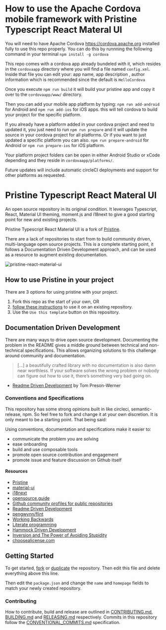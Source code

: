 # How to use the Apache Cordova mobile framework with Pristine Typescript React Materal UI

You will need to have Apache Cordova https://cordova.apache.org installed fully to use this repo properly. You can do this by runnning the following command in your terminal `npm install -g cordova` 

This repo comes with a cordova app already bundeled with it, which resides in the `cordovaapp` directory where you will find a file named `config.xml`. Inside that file you can edit your: app name, app description , author information which is recommended since the default is `HelloCordova`

Once you execute `npm run build` it will build your pristine app and copy it over to the `cordovaapp/www/` directory.

Then you can add your mobile app platform by typing: `npm run add-android` for Android and `npm run add-ios` for iOS apps.
this will tell cordova to build your project for the specific platform.

If you already have a platform added in your cordova project and need to updated it, you just need to run `npm run prepare` and it will update the source in your cordova project for all platforms. Or if you want to just updated a specific platform you can also. `npm run prepare-android` for Android or `npm run prepare-ios` for iOS platform.

Your platform project folders can be open in either Android Studio or xCode depending and they reside in `cordovaapp/platforms/`.

Future updates will include automatic circleCI deployments and support for other platforms as requested.

# Pristine Typescript React Materal UI

An open source repository in its original condition. It leverages Typescript, React, Material UI theming, moment.js and i18next to give a good starting point for new and existing projects.

Pristine Typescript React Material UI is a fork of [Pristine](https://github.com/etclabscore/pristine).

There are a lack of repositories to start from to build community driven, multi-language open source projects. This is a complete starting point, it follows a Documentation Driven Development approach, and can be used as a resource to augment existing documentation.

![pristine-react-material-ui](https://cdn.discordapp.com/attachments/521369156751458316/636577714760843275/app_starter.gif)

## How to use Pristine in your project

There are 3 options for using pristine with your project.
1. Fork this repo as the start of your own, OR
2. [follow these instructions](https://thoughts.t37.net/merging-2-different-git-repositories-without-losing-your-history-de7a06bba804) to use it on an existing repository.
3. Use the `Use this template` button on this repository.

## Documentation Driven Development

There are many ways to drive open source development. Documenting the problem in the README gives a middle ground between technical and non-technical specifications. This allows organizing solutions to this challenge around community and documentation.

> [...] a beautifully crafted library with no documentation is also damn near worthless. If your software solves the wrong problem or nobody can figure out how to use it, there’s something very bad going on.

- [Readme Driven Development](http://tom.preston-werner.com/2010/08/23/readme-driven-development.html) by Tom Preson-Werner

### Conventions and Specifications

This repository has some strong opinions built in like circleci, semantic-release, npm. So feel free to fork and change it at your own discretion. It is only meant to be a starting point. That being said:

Using conventions, documentation and specifications make it easier to:
- communicate the problem you are solving
- ease onboarding
- build and use composable tools
- promote open source contribution and engagement
- promote issue and feature discussion on Github itself

#### Resources

- [Pristine](https://github.com/etclabscore/pristine)
- [material-ui](https://material-ui.com)
- [i18next](https://www.i18next.com/)
- [opensource.guide](https://opensource.guide/)
- [Github community profiles for public repositories](https://help.github.com/articles/about-community-profiles-for-public-repositories/)
- [Readme Driven Development](http://tom.preston-werner.com/2010/08/23/readme-driven-development.html)
- [pengwynn/flint](https://github.com/pengwynn/flint)
- [Working Backwards](https://www.allthingsdistributed.com/2006/11/working_backwards.html)
- [Literate programming](https://en.wikipedia.org/wiki/Literate_programming)
- [Hammock Driven Development](https://www.youtube.com/watch?v=f84n5oFoZBc)
- [Inversion and The Power of Avoiding Stupidity](https://fs.blog/2013/10/inversion/)
- [choosealicense.com](http://choosealicense.com)

## Getting Started

To get started, [fork](https://help.github.com/articles/fork-a-repo/) or [duplicate](https://help.github.com/articles/duplicating-a-repository/) the repository. Then edit this file and delete everything above this line.

Then edit the `package.json` and change the `name` and `homepage` fields to match your newly created repository.

### Contributing

How to contribute, build and release are outlined in [CONTRIBUTING.md](CONTRIBUTING.md), [BUILDING.md](BUILDING.md) and [RELEASING.md](RELEASING.md) respectively. Commits in this repository follow the [CONVENTIONAL_COMMITS.md](CONVENTIONAL_COMMITS.md) specification.
